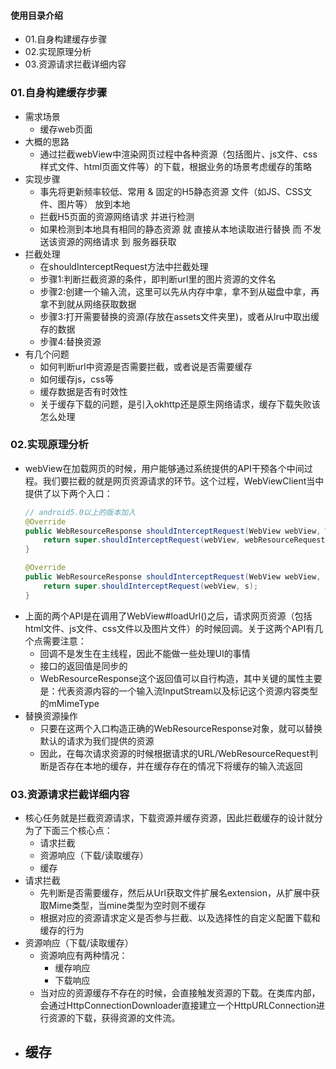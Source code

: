 #### 使用目录介绍
- 01.自身构建缓存步骤
- 02.实现原理分析
- 03.资源请求拦截详细内容



### 01.自身构建缓存步骤
- 需求场景
    - 缓存web页面
- 大概的思路
    - 通过拦截webView中渲染网页过程中各种资源（包括图片、js文件、css样式文件、html页面文件等）的下载，根据业务的场景考虑缓存的策略
- 实现步骤
    - 事先将更新频率较低、常用 & 固定的H5静态资源 文件（如JS、CSS文件、图片等） 放到本地
    - 拦截H5页面的资源网络请求 并进行检测
    - 如果检测到本地具有相同的静态资源 就 直接从本地读取进行替换 而 不发送该资源的网络请求 到 服务器获取
- 拦截处理
    - 在shouldInterceptRequest方法中拦截处理
    - 步骤1:判断拦截资源的条件，即判断url里的图片资源的文件名
    - 步骤2:创建一个输入流，这里可以先从内存中拿，拿不到从磁盘中拿，再拿不到就从网络获取数据
    - 步骤3:打开需要替换的资源(存放在assets文件夹里)，或者从lru中取出缓存的数据
    - 步骤4:替换资源
- 有几个问题
    - 如何判断url中资源是否需要拦截，或者说是否需要缓存
    - 如何缓存js，css等
    - 缓存数据是否有时效性
    - 关于缓存下载的问题，是引入okhttp还是原生网络请求，缓存下载失败该怎么处理



### 02.实现原理分析
- webView在加载网页的时候，用户能够通过系统提供的API干预各个中间过程。我们要拦截的就是网页资源请求的环节。这个过程，WebViewClient当中提供了以下两个入口：
    ```java
    // android5.0以上的版本加入
    @Override
    public WebResourceResponse shouldInterceptRequest(WebView webView, WebResourceRequest webResourceRequest) {
        return super.shouldInterceptRequest(webView, webResourceRequest);
    }

    @Override
    public WebResourceResponse shouldInterceptRequest(WebView webView, String s) {
        return super.shouldInterceptRequest(webView, s);
    }
    ```
- 上面的两个API是在调用了WebView#loadUrl()之后，请求网页资源（包括html文件、js文件、css文件以及图片文件）的时候回调。关于这两个API有几个点需要注意：
    - 回调不是发生在主线程，因此不能做一些处理UI的事情
    - 接口的返回值是同步的
    - WebResourceResponse这个返回值可以自行构造，其中关键的属性主要是：代表资源内容的一个输入流InputStream以及标记这个资源内容类型的mMimeType
- 替换资源操作
    - 只要在这两个入口构造正确的WebResourceResponse对象，就可以替换默认的请求为我们提供的资源
    - 因此，在每次请求资源的时候根据请求的URL/WebResourceRequest判断是否存在本地的缓存，并在缓存存在的情况下将缓存的输入流返回



### 03.资源请求拦截详细内容
- 核心任务就是拦截资源请求，下载资源并缓存资源，因此拦截缓存的设计就分为了下面三个核心点：
    - 请求拦截
    - 资源响应（下载/读取缓存）
    - 缓存
- 请求拦截
    - 先判断是否需要缓存，然后从Url获取文件扩展名extension，从扩展中获取Mime类型，当mine类型为空时则不缓存
    - 根据对应的资源请求定义是否参与拦截、以及选择性的自定义配置下载和缓存的行为
- 资源响应（下载/读取缓存）
    - 资源响应有两种情况：
        - 缓存响应
        - 下载响应
    - 当对应的资源缓存不存在的时候，会直接触发资源的下载。在类库内部，会通过HttpConnectionDownloader直接建立一个HttpURLConnection进行资源的下载，获得资源的文件流。
- 缓存
    -
















